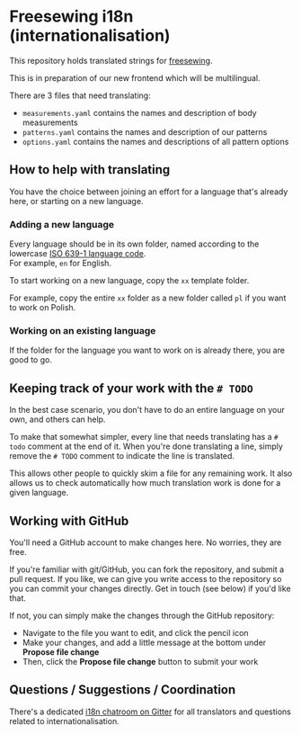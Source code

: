# Freesewing i18n (**i**nternationalisatio**n**)

This repository holds translated strings for [freesewing](https://freesewing.org).

This is in preparation of our new frontend which will be multilingual.

There are 3 files that need translating:

 - `measurements.yaml` contains the names and description of body measurements
 - `patterns.yaml` contains the names and description of our patterns
 - `options.yaml` contains the names and descriptions of all pattern options

## How to help with translating

You have the choice between joining an effort for a language that's already here, 
or starting on a new language.

### Adding a new language

Every language should be in its own folder, named according to 
the lowercase [ISO 639-1 language code](https://en.wikipedia.org/wiki/List_of_ISO_639-1_codes).  
For example, `en` for English.

To start working on a new language, copy the `xx` template folder. 

For example, copy the entire `xx` folder as a new folder called `pl` if you want to work on Polish.

### Working on an existing language

If the folder for the language you want to work on is already there, you are good to go.

## Keeping track of your work with the `# TODO`

In the best case scenario, you don't have to do an entire language on your own, and others can help.

To make that somewhat simpler, every line that needs translating has a `# todo` comment at the end of it.
When you're done translating a line, simply remove the `# TODO` comment to indicate the line is translated.

This allows other people to quickly skim a file for any remaining work. 
It also allows us to check automatically how much translation work is done for a given language.

## Working with GitHub

You'll need a GitHub account to make changes here. No worries, they are free.

If you're familiar with git/GitHub, you can fork the repository, and submit a pull request.
If you like, we can give you write access to the repository so you can commit your changes directly. 
Get in touch (see below) if you'd like that.

If not, you can simply make the changes through the GitHub repository:

 - Navigate to the file you want to edit, and click the pencil icon
 - Make your changes, and add a little message at the bottom under **Propose file change**
 - Then, click the **Propose file change** button to submit your work

## Questions / Suggestions / Coordination

There's a dedicated [i18n chatroom on Gitter](https://gitter.im/freesewing/i18n)
for all translators and questions related to internationalisation.


